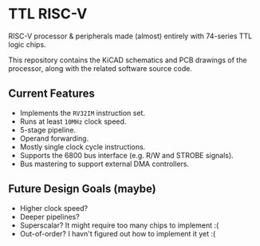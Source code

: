 # TTL RISC-V

RISC-V processor & peripherals made (almost) entirely with 74-series TTL logic chips.

This repository contains the KiCAD schematics and PCB drawings of the processor, along with the related software source code.

## Current Features

* Implements the `RV32IM` instruction set.
* Runs at least `10MHz` clock speed.
* 5-stage pipeline.
* Operand forwarding.
* Mostly single clock cycle instructions.
* Supports the 6800 bus interface (e.g. R/W and STROBE signals).
* Bus mastering to support external DMA controllers.

## Future Design Goals (maybe)

* Higher clock speed?
* Deeper pipelines?
* Superscalar? It might require too many chips to implement :(
* Out-of-order? I havn't figured out how to implement it yet :(
